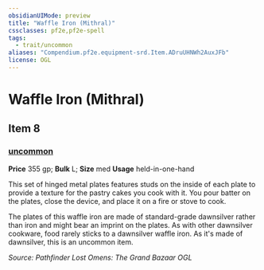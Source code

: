 ```yaml
---
obsidianUIMode: preview
title: "Waffle Iron (Mithral)"
cssclasses: pf2e,pf2e-spell
tags:
  - trait/uncommon
aliases: "Compendium.pf2e.equipment-srd.Item.ADruUHNWh2AuxJFb"
license: OGL
---
```

# Waffle Iron (Mithral)
## Item 8
### [uncommon](uncommon "Uncommon Rarity Trait")


**Price** 355 gp; 
**Bulk** L; **Size** med
**Usage** held-in-one-hand

This set of hinged metal plates features studs on the inside of each plate to provide a texture for the pastry cakes you cook with it. You pour batter on the plates, close the device, and place it on a fire or stove to cook.

The plates of this waffle iron are made of standard-grade dawnsilver rather than iron and might bear an imprint on the plates. As with other dawnsilver cookware, food rarely sticks to a dawnsilver waffle iron. As it's made of dawnsilver, this is an uncommon item.

*Source: Pathfinder Lost Omens: The Grand Bazaar*
*OGL*